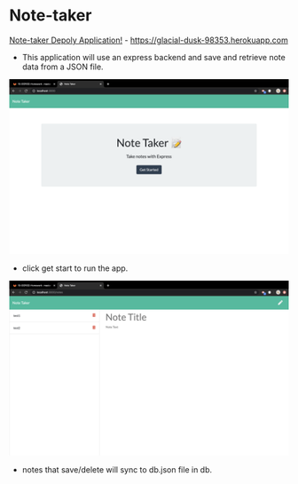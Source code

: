 # Note-taker

[Note-taker Depoly Application!](https://glacial-dusk-98353.herokuapp.com) - https://glacial-dusk-98353.herokuapp.com

* This application will use an express backend and save and retrieve note data from a JSON file.
<img src="public/assets/loadingpage.png">

* click get start to run the app.

<img src="public/assets/notetaker.png">

* notes that save/delete will sync to db.json file in db.
